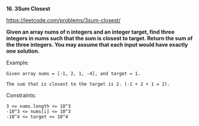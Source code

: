 **16. 3Sum Closest**

https://leetcode.com/problems/3sum-closest/

**Given an array nums of n integers and an integer target, find three integers in nums such that the sum is closest to target. Return the sum of the three integers. You may assume that each input would have exactly one solution.**

Example:

    Given array nums = [-1, 2, 1, -4], and target = 1.
    
    The sum that is closest to the target is 2. (-1 + 2 + 1 = 2).


Constraints:

    3 <= nums.length <= 10^3
    -10^3 <= nums[i] <= 10^3
    -10^4 <= target <= 10^4